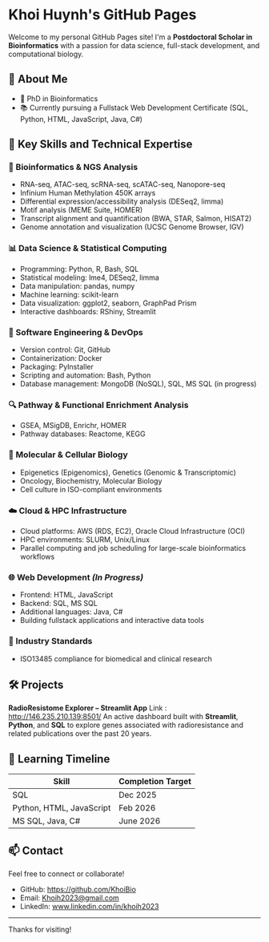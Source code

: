 # Khoi Huynh's GitHub Pages

Welcome to my personal GitHub Pages site! I'm a **Postdoctoral Scholar in Bioinformatics** with a passion for data science, full-stack development, and computational biology.

## 🔬 About Me

- 🧬 PhD in Bioinformatics
- 📚 Currently pursuing a Fullstack Web Development Certificate (SQL, Python, HTML, JavaScript, Java, C#)

## 🧰 Key Skills and Technical Expertise

### 🧬 Bioinformatics & NGS Analysis
- RNA-seq, ATAC-seq, scRNA-seq, scATAC-seq, Nanopore-seq
- Infinium Human Methylation 450K arrays
- Differential expression/accessibility analysis (DESeq2, limma)
- Motif analysis (MEME Suite, HOMER)
- Transcript alignment and quantification (BWA, STAR, Salmon, HISAT2)
- Genome annotation and visualization (UCSC Genome Browser, IGV)

### 📊 Data Science & Statistical Computing
- Programming: Python, R, Bash, SQL
- Statistical modeling: lme4, DESeq2, limma
- Data manipulation: pandas, numpy
- Machine learning: scikit-learn
- Data visualization: ggplot2, seaborn, GraphPad Prism
- Interactive dashboards: RShiny, Streamlit

### 🧰 Software Engineering & DevOps
- Version control: Git, GitHub
- Containerization: Docker
- Packaging: PyInstaller
- Scripting and automation: Bash, Python
- Database management: MongoDB (NoSQL), SQL, MS SQL (in progress)

### 🔍 Pathway & Functional Enrichment Analysis
- GSEA, MSigDB, Enrichr, HOMER
- Pathway databases: Reactome, KEGG

### 🧪 Molecular & Cellular Biology
- Epigenetics (Epigenomics), Genetics (Genomic & Transcriptomic)
- Oncology, Biochemistry, Molecular Biology
- Cell culture in ISO-compliant environments

### ☁️ Cloud & HPC Infrastructure
- Cloud platforms: AWS (RDS, EC2), Oracle Cloud Infrastructure (OCI)
- HPC environments: SLURM, Unix/Linux
- Parallel computing and job scheduling for large-scale bioinformatics workflows

### 🌐 Web Development *(In Progress)*
- Frontend: HTML, JavaScript
- Backend: SQL, MS SQL
- Additional languages: Java, C#
- Building fullstack applications and interactive data tools

### 🏢 Industry Standards
- ISO13485 compliance for biomedical and clinical research


## 🛠️ Projects

**RadioResistome Explorer – Streamlit App** Link : http://146.235.210.139:8501/ 
An active dashboard built with **Streamlit**, **Python**, and **SQL** to explore genes associated with radioresistance and related publications over the past 20 years.


## 📅 Learning Timeline
| Skill | Completion Target |
|-------|-------------------|
| SQL | Dec 2025 |
| Python, HTML, JavaScript | Feb 2026 |
| MS SQL, Java, C# | June 2026 |

## 📫 Contact

Feel free to connect or collaborate!

- GitHub: https://github.com/KhoiBio
- Email: Khoih2023@gmail.com
- LinkedIn: www.linkedin.com/in/khoih2023

---

Thanks for visiting!
